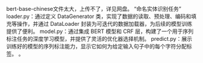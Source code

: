 bert-base-chinese文件太大，上传不了，详见网盘。
“命名实体识别任务”
loader.py：通过定义 DataGenerator 类，实现了数据的读取、预处理、编码和填充等操作，并通过 DataLoader 封装为可迭代的数据加载器，为后续的模型训练提供了便利。
model.py：通过集成 BERT 模型和 CRF 层，构建了一个用于序列标注任务的深度学习模型，并提供了灵活的优化器选择机制。
predict.py：展示训练好的模型的序列标注能力，显示它如何为给定输入句子中的每个字符分配标签。
。

